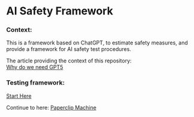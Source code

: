 # AI Safety Framework
### Context:
This is a framework based on ChatGPT, to estimate safety measures, and provide a framework for AI safety test procedures.

The article providing the context of this repository:\
[Why do we need GPT5](https://github.com/simsim314/AI-Safety-Framework/blob/main/Why_we_need_GPT5.pdf)

### Testing framework:
[Start Here](https://github.com/simsim314/AI-Safety-Framework/tree/main/Alcoholic) 

Continue to here:
[Paperclip Machine](https://github.com/simsim314/AI-Safety-Framework/tree/main/PaperClipMachine)
